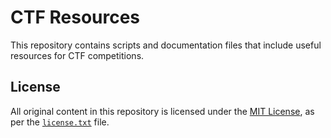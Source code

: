 # CTF Resources

This repository contains scripts and documentation files that include useful resources for CTF competitions.

## License

All original content in this repository is licensed under the [MIT License](https://opensource.org/licenses/MIT), as per the [`license.txt`](./license.txt) file.
